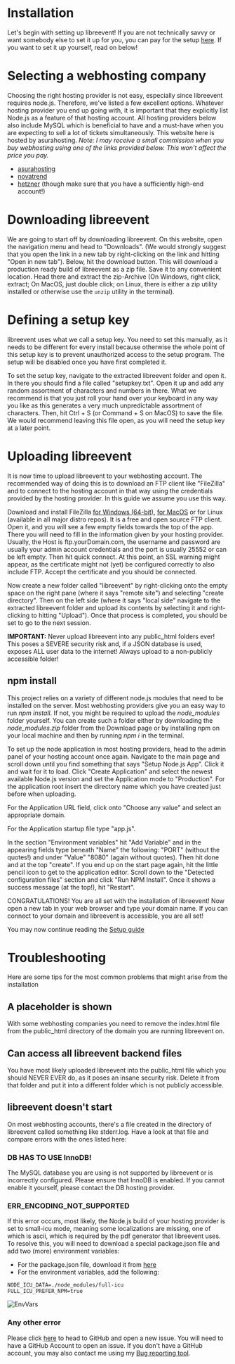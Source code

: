 # Installation
Let's begin with setting up libreevent! If you are not technically savvy or want somebody else to set it up for you, you can pay for the setup [here](https://store.janishutz.com/product/com.janishutz.libreeventSetup). If you want to set it up yourself, read on below!


# Selecting a webhosting company
Choosing the right hosting provider is not easy, especially since libreevent requires node.js. Therefore, we've listed a few excellent options. Whatever hosting provider you end up going with, it is important that they explicitly list Node.js as a feature of that hosting account. All hosting providers below also include MySQL which is beneficial to have and a must-have when you are expecting to sell a lot of tickets simultaneously. This website here is hosted by asurahosting. *Note: I may receive a small commission when you buy webhosting using one of the links provided below. This won't affect the price you pay.*
- [asurahosting](https://clients.asurahosting.com/aff.php?aff=1997)
- [novatrend](https://www.novatrend.ch/en/)
- [hetzner](https://www.hetzner.com/) (though make sure that you have a sufficiently high-end account!)

<!-- *Affiliate programs: TODO: Sign up*
https://affiliates.hostinger.com/users/signup/
https://www.a2hosting.com/about/affiliate-program/
https://www.digitalocean.com/go/affiliates -->


# Downloading libreevent
We are going to start off by downloading libreevent. On this website, open the navigation menu and head to "Downloads". (We would strongly suggest that you open the link in a new tab by right-clicking on the link and hitting "Open in new tab"). Below, hit the download button. This will download a production ready build of libreevent as a zip file. Save it to any convenient location. Head there and extract the zip-Archive (On Windows, right click, extract; On MacOS, just double click; on Linux, there is either a zip utility installed or otherwise use the `unzip` utility in the terminal).


# Defining a setup key
libreevent uses what we call a setup key. You need to set this manually, as it needs to be different for every install because otherwise the whole point of this setup key is to prevent unauthorized access to the setup program. The setup will be disabled once you have first completed it. 

To set the setup key, navigate to the extracted libreevent folder and open it. In there you should find a file called "setupkey.txt". Open it up and add any random assortment of characters and numbers in there. What we recommend is that you just roll your hand over your keyboard in any way you like as this generates a very much unpredictable assortment of characters. Then, hit Ctrl + S (or Command + S on MacOS) to save the file. We would recommend leaving this file open, as you will need the setup key at a later point. 


# Uploading libreevent
It is now time to upload libreevent to your webhosting account. The recommended way of doing this is to download an FTP client like "FileZilla" and to connect to the hosting account in that way using the credentials provided by the hosting provider. In this guide we assume you use this way. 

Download and install FileZilla [for Windows (64-bit)](https://filezilla-project.org/download.php?platform=win64), [for MacOS](https://filezilla-project.org/download.php?platform=osx) or for Linux (available in all major distro repos). It is a free and open source FTP client. Open it, and you will see a few empty fields towards the top of the app. There you will need to fill in the information given by your hosting provider. Usually, the Host is ftp.yourDomain.com, the username and password are usually your admin account credentials and the port is usually 25552 or can be left empty. Then hit quick connect. At this point, an SSL warning might appear, as the certificate might not (yet) be configured correctly to also include FTP. Accept the certificate and you should be connected. 

Now create a new folder called "libreevent" by right-clicking onto the empty space on the right pane (where it says "remote site") and selecting "create directory". Then on the left side (where it says "local side" navigate to the extracted libreevent folder and upload its contents by selecting it and right-clicking to hitting "Upload"). Once that process is completed, you should be set to go to the next session.

**IMPORTANT:** Never upload libreevent into any public_html folders ever! This poses a SEVERE security risk and, if a JSON database is used, exposes ALL user data to the internet! Always upload to a non-publicly accessible folder!


## npm install
This project relies on a variety of different node.js modules that need to be installed on the server. Most webhosting providers give you an easy way to run *npm install*. If not, you might be required to upload the *node_modules* folder yourself. You can create such a folder either by downloading the *node_modules.zip* folder from the Download page or by installing npm on your local machine and then by running *npm i* in the terminal. 

To set up the node application in most hosting providers, head to the admin panel of your hosting account once again. Navigate to the main page and scroll down until you find something that says "Setup Node.js App". Click it and wait for it to load. Click "Create Application" and select the newest available Node.js version and set the Application mode to "Production". For the application root insert the directory name which you have created just before when uploading.

For the Application URL field, click onto "Choose any value" and select an appropriate domain. 

For the Application startup file type "app.js".

In the section "Environment variables" hit "Add Variable" and in the appearing fields type beneath "Name" the following: "PORT" (without the quotes!) and under "Value" "8080" (again without quotes). Then hit done and at the top "create". If you end up on the start page again, hit the little pencil icon to get to the application editor. Scroll down to the "Detected configuration files" section and click "Run NPM Install". Once it shows a success message (at the top!), hit "Restart". 

CONGRATULATIONS! You are all set with the installation of libreevent! Now open a new tab in your web browser and type your domain name. If you can connect to your domain and libreevent is accessible, you are all set!

You may now continue reading the [Setup guide](&/setup/setup)


# Troubleshooting
Here are some tips for the most common problems that might arise from the installation

## A placeholder is shown
With some webhosting companies you need to remove the index.html file from the public_html directory of the domain you are running libreevent on. 

## Can access all libreevent backend files
You have most likely uploaded libreevent into the public_html file which you should NEVER EVER do, as it poses an insane security risk. Delete it from that folder and put it into a different folder which is not publicly accessible. 

## libreevent doesn't start
On most webhosting accounts, there's a file created in the directory of libreevent called something like stderr.log. Have a look at that file and compare errors with the ones listed here:

### DB HAS TO USE InnoDB!
The MySQL database you are using is not supported by libreevent or is incorrectly configured. Please ensure that InnoDB is enabled. If you cannot enable it yourself, please contact the DB hosting provider.

### ERR_ENCODING_NOT_SUPPORTED
If this error occurs, most likely, the Node.js build of your hosting provider is set to small-icu mode, meaning some localizations are missing, one of which is ascii, which is required by the pdf generator that libreevent uses. To resolve this, you will need to download a special package.json file and add two (more) environment variables:
- For the package.json file, download it from [here](https://api.janishutz.com/download/libreevent?v=latest&type=icu)
- For the environment variables, add the following: 
```
NODE_ICU_DATA=./node_modules/full-icu
FULL_ICU_PREFER_NPM=true
```
![EnvVars](/assets/environmentVariables.png)

### Any other error
Please click [here](https://github.com/simplePCBuilding/libreevent/issues/new) to head to GitHub and open a new issue. You will need to have a GitHub Account to open an issue. If you don't have a GitHub account, you may also contact me using my [Bug reporting tool](https://support.janishutz.com/index.php?a=add&category=9).
